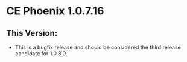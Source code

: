 # CE Phoenix 1.0.7.16
## This Version:
* This is a bugfix release and should be considered the third release candidate for 1.0.8.0. 
